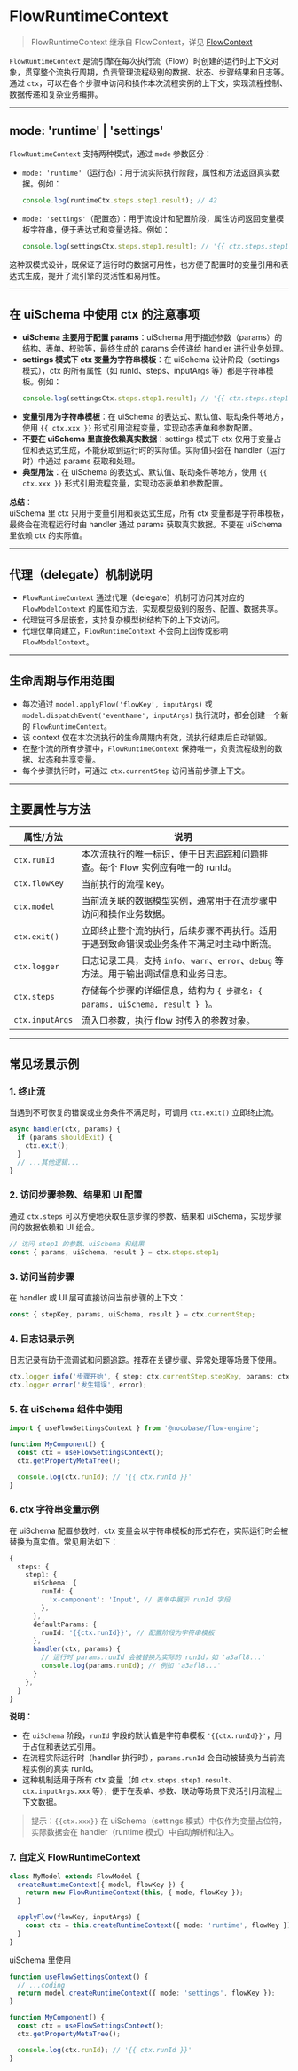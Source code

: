 # FlowRuntimeContext

> FlowRuntimeContext 继承自 FlowContext，详见 [FlowContext](./flow-context)

`FlowRuntimeContext` 是流引擎在每次执行流（Flow）时创建的运行时上下文对象，贯穿整个流执行周期，负责管理流程级别的数据、状态、步骤结果和日志等。通过 `ctx`，可以在各个步骤中访问和操作本次流程实例的上下文，实现流程控制、数据传递和复杂业务编排。

---

## mode: 'runtime' | 'settings'

`FlowRuntimeContext` 支持两种模式，通过 `mode` 参数区分：

- `mode: 'runtime'`（运行态）：用于流实际执行阶段，属性和方法返回真实数据。例如：
  ```js
  console.log(runtimeCtx.steps.step1.result); // 42
  ```
- `mode: 'settings'`（配置态）：用于流设计和配置阶段，属性访问返回变量模板字符串，便于表达式和变量选择。例如：
  ```js
  console.log(settingsCtx.steps.step1.result); // '{{ ctx.steps.step1.result }}'
  ```

这种双模式设计，既保证了运行时的数据可用性，也方便了配置时的变量引用和表达式生成，提升了流引擎的灵活性和易用性。

---

## 在 uiSchema 中使用 ctx 的注意事项

- **uiSchema 主要用于配置 params**：uiSchema 用于描述参数（params）的结构、表单、校验等，最终生成的 params 会传递给 handler 进行业务处理。
- **settings 模式下 ctx 变量为字符串模板**：在 uiSchema 设计阶段（settings 模式），ctx 的所有属性（如 runId、steps、inputArgs 等）都是字符串模板。例如：
  ```js
  console.log(settingsCtx.steps.step1.result); // '{{ ctx.steps.step1.result }}'
  ```
- **变量引用为字符串模板**：在 uiSchema 的表达式、默认值、联动条件等地方，使用 `{{ ctx.xxx }}` 形式引用流程变量，实现动态表单和参数配置。
- **不要在 uiSchema 里直接依赖真实数据**：settings 模式下 ctx 仅用于变量占位和表达式生成，不能获取到运行时的实际值。实际值只会在 handler（运行时）中通过 params 获取和处理。
- **典型用法**：在 uiSchema 的表达式、默认值、联动条件等地方，使用 `{{ ctx.xxx }}` 形式引用流程变量，实现动态表单和参数配置。

**总结**：  
uiSchema 里 ctx 只用于变量引用和表达式生成，所有 ctx 变量都是字符串模板，最终会在流程运行时由 handler 通过 params 获取真实数据。不要在 uiSchema 里依赖 ctx 的实际值。

---

## 代理（delegate）机制说明

- `FlowRuntimeContext` 通过代理（delegate）机制可访问其对应的 `FlowModelContext` 的属性和方法，实现模型级别的服务、配置、数据共享。
- 代理链可多层嵌套，支持复杂模型树结构下的上下文访问。
- 代理仅单向建立，`FlowRuntimeContext` 不会向上回传或影响 `FlowModelContext`。

---

## 生命周期与作用范围

- 每次通过 `model.applyFlow('flowKey', inputArgs)` 或 `model.dispatchEvent('eventName', inputArgs)` 执行流时，都会创建一个新的 `FlowRuntimeContext`。
- 该 context 仅在本次流执行的生命周期内有效，流执行结束后自动销毁。
- 在整个流的所有步骤中，`FlowRuntimeContext` 保持唯一，负责流程级别的数据、状态和共享变量。
- 每个步骤执行时，可通过 `ctx.currentStep` 访问当前步骤上下文。

---

## 主要属性与方法

| 属性/方法         | 说明                                                                                  |
|------------------|---------------------------------------------------------------------------------------|
| `ctx.runId`      | 本次流执行的唯一标识，便于日志追踪和问题排查。每个 Flow 实例应有唯一的 runId。           |
| `ctx.flowKey`    | 当前执行的流程 key。                                                                   |
| `ctx.model`      | 当前流关联的数据模型实例，通常用于在流步骤中访问和操作业务数据。                        |
| `ctx.exit()`     | 立即终止整个流的执行，后续步骤不再执行。适用于遇到致命错误或业务条件不满足时主动中断流。|
| `ctx.logger`     | 日志记录工具，支持 `info`、`warn`、`error`、`debug` 等方法。用于输出调试信息和业务日志。|
| `ctx.steps`      | 存储每个步骤的详细信息，结构为 `{ 步骤名: { params, uiSchema, result } }`。             |
| `ctx.inputArgs`  | 流入口参数，执行 flow 时传入的参数对象。                                               |

---

## 常见场景示例

### 1. 终止流

当遇到不可恢复的错误或业务条件不满足时，可调用 `ctx.exit()` 立即终止流。

```ts
async handler(ctx, params) {
  if (params.shouldExit) {
    ctx.exit();
  }
  // ...其他逻辑...
}
```

### 2. 访问步骤参数、结果和 UI 配置

通过 `ctx.steps` 可以方便地获取任意步骤的参数、结果和 uiSchema，实现步骤间的数据依赖和 UI 组合。

```ts
// 访问 step1 的参数、uiSchema 和结果
const { params, uiSchema, result } = ctx.steps.step1;
```

### 3. 访问当前步骤

在 handler 或 UI 层可直接访问当前步骤的上下文：

```ts
const { stepKey, params, uiSchema, result } = ctx.currentStep;
```

### 4. 日志记录示例

日志记录有助于流调试和问题追踪。推荐在关键步骤、异常处理等场景下使用。

```ts
ctx.logger.info('步骤开始', { step: ctx.currentStep.stepKey, params: ctx.currentStep.params });
ctx.logger.error('发生错误', error);
```

### 5. 在 uiSchema 组件中使用

```ts
import { useFlowSettingsContext } from '@nocobase/flow-engine';

function MyComponent() {
  const ctx = useFlowSettingsContext();
  ctx.getPropertyMetaTree();

  console.log(ctx.runId); // '{{ ctx.runId }}'
}
```

### 6. ctx 字符串变量示例

在 uiSchema 配置参数时，ctx 变量会以字符串模板的形式存在，实际运行时会被替换为真实值。常见用法如下：

```ts
{
  steps: {
    step1: {
      uiSchema: {
        runId: {
          'x-component': 'Input', // 表单中展示 runId 字段
        },
      },
      defaultParams: {
        runId: '{{ctx.runId}}', // 配置阶段为字符串模板
      },
      handler(ctx, params) {
        // 运行时 params.runId 会被替换为实际的 runId，如 'a3afl8...'
        console.log(params.runId); // 例如 'a3afl8...'
      }
    },
  }
}
```

**说明：**
- 在 `uiSchema` 阶段，`runId` 字段的默认值是字符串模板 `'{{ctx.runId}}'`，用于占位和表达式引用。
- 在流程实际运行时（handler 执行时），`params.runId` 会自动被替换为当前流程实例的真实 runId。
- 这种机制适用于所有 ctx 变量（如 `ctx.steps.step1.result`、`ctx.inputArgs.xxx` 等），便于在表单、参数、联动等场景下灵活引用流程上下文数据。

> 提示：`{{ctx.xxx}}` 在 uiSchema（settings 模式）中仅作为变量占位符，实际数据会在 handler（runtime 模式）中自动解析和注入。


### 7. 自定义 FlowRuntimeContext

```ts
class MyModel extends FlowModel {
  createRuntimeContext({ model, flowKey }) {
    return new FlowRuntimeContext(this, { mode, flowKey });
  }

  applyFlow(flowKey, inputArgs) {
    const ctx = this.createRuntimeContext({ mode: 'runtime', flowKey });
  }
}
```

uiSchema 里使用

```ts
function useFlowSettingsContext() {
  // ...coding
  return model.createRuntimeContext({ mode: 'settings', flowKey });
}

function MyComponent() {
  const ctx = useFlowSettingsContext();
  ctx.getPropertyMetaTree();

  console.log(ctx.runId); // '{{ ctx.runId }}'
}
```
